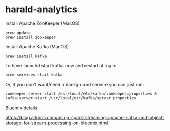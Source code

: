 # harald-analytics

Install Apache ZooKeeper (MacOS)

    brew update
    brew install zookeeper

Install Apache Kafka (MacOS)

    brew install kafka

To have launchd start kafka now and restart at login:

    brew services start kafka

Or, if you don't want/need a background service you can just run:

    zookeeper-server-start /usr/local/etc/kafka/zookeeper.properties & kafka-server-start /usr/local/etc/kafka/server.properties

Bluemix details

https://blog.altoros.com/using-spark-streaming-apache-kafka-and-object-storage-for-stream-processing-on-bluemix.html